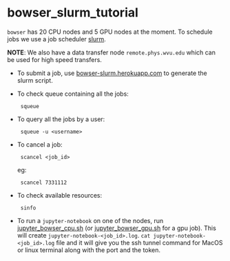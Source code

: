 # bowser_slurm_tutorial

`bowser` has 20 CPU nodes and 5 GPU nodes at the moment. To schedule jobs we use a job scheduler [slurm](https://slurm.schedmd.com/documentation.html).

**NOTE**: We also have a data transfer node `remote.phys.wvu.edu` which can be used for high speed transfers.

- To submit a job, use [bowser-slurm.herokuapp.com](https://bowser-slurm.herokuapp.com) to generate the slurm script.
      
- To check queue containing all the jobs:

       squeue
      
- To query all the jobs by a user:

       squeue -u <username>
      
- To cancel a job:

       scancel <job_id>
      
    eg:
    
       scancel 7331112


- To check available resources:

       sinfo
      
- To run a `jupyter-notebook` on one of the nodes, run [jupyter_bowser_cpu.sh](https://github.com/devanshkv/bowser_slurm_tutorial/blob/master/jupyter_bowser_cpu.sh) (or [jupyter_bowser_gpu.sh](https://github.com/devanshkv/bowser_slurm_tutorial/blob/master/jupyter_bowser_gpu.sh) for a gpu job). This will create `jupyter-notebook-<job_id>.log`. `cat jupyter-notebook-<job_id>.log` file and it will give you the ssh tunnel command for MacOS or linux terminal along with the port and the token.
